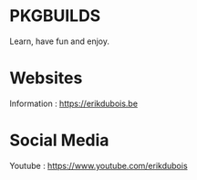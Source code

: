 # PKGBUILDS


Learn, have fun and enjoy.


# Websites

Information : https://erikdubois.be

# Social Media

Youtube  : https://www.youtube.com/erikdubois

